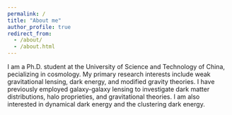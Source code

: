 ```yaml
---
permalink: /
title: "About me"
author_profile: true
redirect_from: 
  - /about/
  - /about.html
---
```


I am a Ph.D. student at the University of Science and Technology of China, pecializing in cosmology. My primary research interests include weak gravitational lensing, dark energy, and modified gravity theories. I have previously employed galaxy-galaxy lensing to investigate dark matter distributions, halo proprieties, and gravitational theories.  I am also interested in dynamical dark energy and the clustering dark energy.
